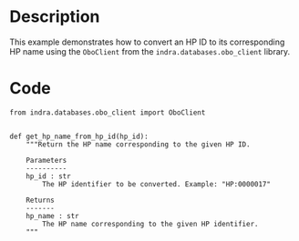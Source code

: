 # Description
This example demonstrates how to convert an HP ID to its corresponding HP name using the `OboClient` from the `indra.databases.obo_client` library.

# Code
```
from indra.databases.obo_client import OboClient


def get_hp_name_from_hp_id(hp_id):
    """Return the HP name corresponding to the given HP ID.

    Parameters
    ----------
    hp_id : str
        The HP identifier to be converted. Example: "HP:0000017"

    Returns
    -------
    hp_name : str
        The HP name corresponding to the given HP identifier.
    """

```
